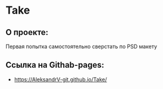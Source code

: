 # Take

## О проекте:
Первая попытка самостоятельно сверстать по PSD макету 

## Ссылка на Githab-pages:
- https://AleksandrV-git.github.io/Take/
